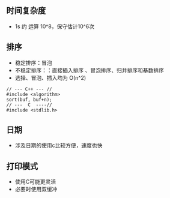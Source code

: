 ## 时间复杂度
 - 1s 约 运算 10^8，保守估计10^6次


## 排序
 - 稳定排序：冒泡
 - 不稳定排序：：直接插入排序 、冒泡排序、归并排序和基数排序
 -  选择、冒泡、插入均为 O(n^2)
 ```
 // --- C++ --- //
 #include <algorithm>
 sort(buf, buf+n);
 // ---  C  ----//
 #include <stdlib.h>
 ```

## 日期
 - 涉及日期的使用c比较方便，速度也快

## 打印模式
 - 使用C可能更灵活
 - 必要时使用双缓冲